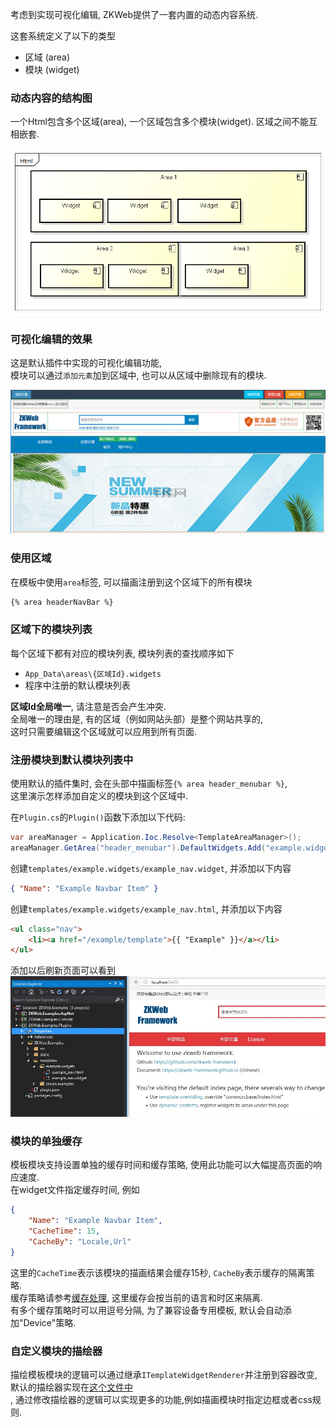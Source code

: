 考虑到实现可视化编辑, ZKWeb提供了一套内置的动态内容系统.</br>

这套系统定义了以下的类型<br/>

- 区域 (area)
- 模块 (widget)

### 动态内容的结构图

一个Html包含多个区域(area), 一个区域包含多个模块(widget).
区域之间不能互相嵌套.

![动态内容的结构图](../images/core/dynamic_contents.png)

### 可视化编辑的效果

这是默认插件中实现的可视化编辑功能,<br/>
模块可以通过`添加元素`加到区域中, 也可以从区域中删除现有的模块.

![可视化编辑的效果](../images/core/dynamic_contents_real.png)

### 使用区域

在模板中使用`area`标签, 可以描画注册到这个区域下的所有模块

```html
{% area headerNavBar %}
```

### 区域下的模块列表

每个区域下都有对应的模块列表, 模块列表的查找顺序如下

- `App_Data\areas\{区域Id}.widgets`
- 程序中注册的默认模块列表

**区域Id全局唯一**, 请注意是否会产生冲突.</br>
全局唯一的理由是, 有的区域（例如网站头部）是整个网站共享的,<br/>
这时只需要编辑这个区域就可以应用到所有页面.</br>

### 注册模块到默认模块列表中

使用默认的插件集时, 会在头部中描画标签`{% area header_menubar %}`,<br/>
这里演示怎样添加自定义的模块到这个区域中.

在`Plugin.cs`的`Plugin()`函数下添加以下代码:</br>

``` csharp
var areaManager = Application.Ioc.Resolve<TemplateAreaManager>();
areaManager.GetArea("header_menubar").DefaultWidgets.Add("example.widgets/example_nav");
```

创建`templates/example.widgets/example_nav.widget`, 并添加以下内容
``` json
{ "Name": "Example Navbar Item" }
```

创建`templates/example.widgets/example_nav.html`, 并添加以下内容
```html
<ul class="nav">
	<li><a href="/example/template">{{ "Example" }}</a></li>
</ul>
```

添加以后刷新页面可以看到</br>
![注册默认模块的例子](../images/core/dynamic_contents_example.jpg)

### 模块的单独缓存

模板模块支持设置单独的缓存时间和缓存策略, 使用此功能可以大幅提高页面的响应速度.<br/>
在widget文件指定缓存时间, 例如<br/>
``` json
{
	"Name": "Example Navbar Item",
	"CacheTime": 15,
	"CacheBy": "Locale,Url"
}
```

这里的`CacheTime`表示该模块的描画结果会缓存15秒, `CacheBy`表示缓存的隔离策略.<br/>
缓存策略请参考[缓存处理](cache/index.html), 这里缓存会按当前的语言和时区来隔离.<br/>
有多个缓存策略时可以用逗号分隔, 为了兼容设备专用模板, 默认会自动添加"Device"策略.<br/>

### 自定义模块的描绘器

描绘模板模块的逻辑可以通过继承`ITemplateWidgetRenderer`并注册到容器改变,<br/>
默认的描绘器实现在[这个文件中](https://github.com/zkweb-framework/ZKWeb/blob/master/ZKWeb/ZKWeb/Templating/DynamicContents/TemplateWidgetRenderer.cs)<br/>,
通过修改描绘器的逻辑可以实现更多的功能,例如描画模块时指定边框或者css规则.

